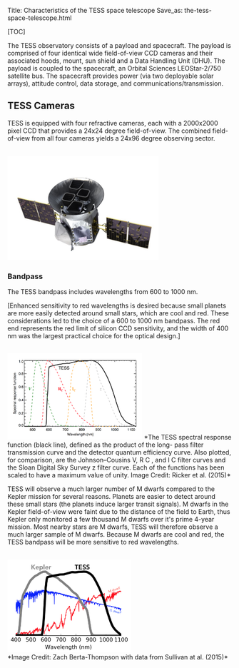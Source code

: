Title: Characteristics of the TESS space telescope
Save_as: the-tess-space-telescope.html

[TOC]

The TESS observatory consists of a payload and spacecraft. The payload is comprised of four identical wide field-of-view CCD cameras and their associated hoods, mount, sun shield and a Data Handling Unit (DHU). The payload is coupled to the spacecraft, an Orbital Sciences LEOStar-2/750 satellite bus. The spacecraft provides power (via two deployable solar arrays), attitude control, data storage, and communications/transmission. 

## TESS Cameras

TESS is equipped with four refractive cameras, each with a 2000x2000 pixel CCD that provides a 24x24 degree field-of-view. The combined field-of-view from all four cameras yields a 24x96 degree observing sector. 

<br/>
<img class="img-responsive" style="max-width:67%;" src="images/mission/tess_spacecraft_cameras.jpg">
<br/>


### Bandpass

The TESS bandpass includes wavelengths from 600 to 1000 nm. 


[Enhanced sensitivity to red wavelengths is desired because small planets are more easily detected around small stars, which are cool and red.
These considerations led to the choice of a 600 to 1000 nm bandpass. The red end represents the red limit of silicon CCD sensitivity, and the width of 400 nm was the largest practical choice for the optical design.]

<br/>
<img class="img-responsive" style="max-width:60%;" src="images/mission/tess_bandpass.png">
*The TESS spectral response function (black line), defined as the product of the long- pass filter transmission curve and the detector quantum efficiency curve. Also plotted, for comparison, are the Johnson–Cousins V, R C , and I C filter curves and the Sloan Digital Sky Survey z filter curve. Each of the functions has been scaled to have a maximum value of unity. Image Credit: Ricker et al. (2015)*
<br/>


TESS will observe a much larger number of M dwarfs compared to the Kepler mission for several reasons. Planets are easier to detect around these small stars (the planets induce larger transit signals). M dwarfs in the Kepler field-of-view were faint due to the distance of the field to Earth, thus Kepler only monitored a few thousand M dwarfs over it's prime 4-year mission. Most nearby stars are M dwarfs, TESS will therefore observe a much larger sample of M dwarfs. Because M dwarfs are cool and red, the TESS bandpass will be more sensitive to red wavelengths.


<br/>
<img class="img-responsive" style="max-width:55%;" src="images/mission/tess_vs_kepler_bandpass.png">
<br/>
*Image Credit: Zach Berta-Thompson with data from Sullivan at al. (2015)*


